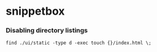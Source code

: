# snippetbox


### Disabling directory listings
`find ./ui/static -type d -exec touch {}/index.html \;`